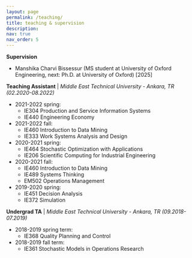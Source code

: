 ```yaml
---
layout: page
permalink: /teaching/
title: teaching & supervision
description: 
nav: true
nav_order: 5
---
```


**Supervision**
* Manshika Charvi Bissessur (MS student at University of Oxford Engineering, next: Ph.D. at University of Oxford) [2025]


**Teaching Assistant** | *Middle East Technical University - Ankara, TR (02.2020-08.2022)*
* 2021-2022 spring: 
    * IE304 Production and Service Information Systems 
    * IE440 Engineering Economy 
* 2021-2022 fall: 
    * IE460 Introduction to Data Mining 
    * IE333 Work Systems Analysis and Design 
* 2020-2021 spring: 
    * IE464 Stochastic Optimization with Applications 
    * IE206 Scientific Computing for Industrial Engineering 
* 2020-2021 fall: 
    * IE460 Introduction to Data Mining 
    * IE489 Systems Thinking 
    * EM502 Operations Management 
* 2019-2020 spring: 
    * IE451 Decision Analysis 
    * IE372 Simulation 

**Undergrad TA** | *Middle East Technical University - Ankara, TR (09.2018-07.2019)*
* 2018-2019 spring term: 
    * IE368 Quality Planning and Control
* 2018-2019 fall term: 
    * IE361 Stochastic Models in Operations Research
